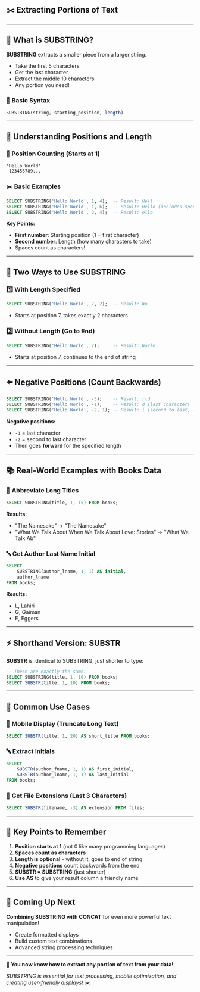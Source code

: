 ## ✂️ Extracting Portions of Text

---

## 🎯 What is SUBSTRING?

**SUBSTRING** extracts a smaller piece from a larger string.

- Take the first 5 characters
- Get the last character  
- Extract the middle 10 characters
- Any portion you need!

### 📝 Basic Syntax
```sql
SUBSTRING(string, starting_position, length)
```

---

## 🔢 Understanding Positions and Length

### 📍 Position Counting (Starts at 1)
```
'Hello World'
 123456789...
```

### ✂️ Basic Examples
```sql
SELECT SUBSTRING('Hello World', 1, 4);  -- Result: Hell
SELECT SUBSTRING('Hello World', 1, 6);  -- Result: Hello (includes space)
SELECT SUBSTRING('Hello World', 2, 4);  -- Result: ello
```

**Key Points:**
- **First number**: Starting position (1 = first character)
- **Second number**: Length (how many characters to take)
- Spaces count as characters!

---

## 🎯 Two Ways to Use SUBSTRING

### 1️⃣ **With Length Specified**
```sql
SELECT SUBSTRING('Hello World', 7, 2);  -- Result: Wo
```
- Starts at position 7, takes exactly 2 characters

### 2️⃣ **Without Length (Go to End)**
```sql
SELECT SUBSTRING('Hello World', 7);     -- Result: World
```
- Starts at position 7, continues to the end of string

---

## ⬅️ Negative Positions (Count Backwards)

```sql
SELECT SUBSTRING('Hello World', -3);    -- Result: rld
SELECT SUBSTRING('Hello World', -1);    -- Result: d (last character)
SELECT SUBSTRING('Hello World', -2, 1); -- Result: l (second to last, length 1)
```

**Negative positions:**
- `-1` = last character
- `-2` = second to last character
- Then goes **forward** for the specified length

---

## 📚 Real-World Examples with Books Data

### 📖 **Abbreviate Long Titles**
```sql
SELECT SUBSTRING(title, 1, 15) FROM books;
```
**Results:**
- "The Namesake" → "The Namesake"
- "What We Talk About When We Talk About Love: Stories" → "What We Talk Ab"

### 🔤 **Get Author Last Name Initial**
```sql
SELECT 
    SUBSTRING(author_lname, 1, 1) AS initial,
    author_lname
FROM books;
```
**Results:**
- L, Lahiri
- G, Gaiman  
- E, Eggers

---

## ⚡ Shorthand Version: SUBSTR

**SUBSTR** is identical to SUBSTRING, just shorter to type:

```sql
-- These are exactly the same:
SELECT SUBSTRING(title, 1, 10) FROM books;
SELECT SUBSTR(title, 1, 10) FROM books;
```

---

## 🎯 Common Use Cases

### 📱 **Mobile Display (Truncate Long Text)**
```sql
SELECT SUBSTR(title, 1, 20) AS short_title FROM books;
```

### 🔤 **Extract Initials**
```sql
SELECT 
    SUBSTR(author_fname, 1, 1) AS first_initial,
    SUBSTR(author_lname, 1, 1) AS last_initial
FROM books;
```

### 📄 **Get File Extensions (Last 3 Characters)**
```sql
SELECT SUBSTR(filename, -3) AS extension FROM files;
```

---

## 🧠 Key Points to Remember

1. **Position starts at 1** (not 0 like many programming languages)
2. **Spaces count as characters**
3. **Length is optional** - without it, goes to end of string
4. **Negative positions** count backwards from the end
5. **SUBSTR = SUBSTRING** (just shorter)
6. **Use AS** to give your result column a friendly name

---

## 🔮 Coming Up Next

**Combining SUBSTRING with CONCAT** for even more powerful text manipulation!

- Create formatted displays
- Build custom text combinations  
- Advanced string processing techniques

---

**🎉 You now know how to extract any portion of text from your data!**

*SUBSTRING is essential for text processing, mobile optimization, and creating user-friendly displays!* ✂️
